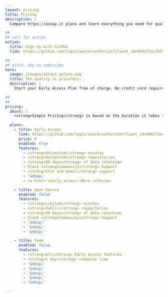 ```yaml
---
layout: pricing
title: Pricing
description: |
  Compare https://assay.it plans and learn everything you need for quality assessment of your product.

##
## call for action
action:
  title: Sign Up with GitHub
  link: https://github.com/login/oauth/authorize?client_id=6941f2acf659df65f37e&response_type=code&scope=read:user%20repo%20read:org&redirect_uri=https://api.assay.it/auth/hook/github

##
## pitch, why to subscribe
hero:
  image: /images/select_option.svg
  title: The quality is priceless...
  description: |
    Start your Early Access Plan free of charge. No credit card required.

##
##
pricing:
  about: |
    <strong>Simple Pricing</strong> is based on the duration it takes to run quality assessment job.

  plans:
    - title: Early Access
      link: https://github.com/login/oauth/authorize?client_id=6941f2acf659df65f37e&response_type=code&scope=read:user%20repo%20read:org&redirect_uri=https://api.assay.it/auth/hook/github
      price: 0
      enabled: true
      features:
        - <strong>Unlimited</strong> minutes
        - <strong>Unlimited</strong> repositories
        - <strong>90 days</strong> of data retention
        - Slack <strong>Community</strong> Support
        - <strong>Chat and Email</strong> support
        - '&nbsp;'
        - <a href="/early-access">More info</a>

    - title: Open Source
      enabled: false
      features:
        - <strong>Limited</strong> minutes
        - <strong>Public</strong> repositories
        - <strong>30 days</strong> of data retention
        - Slack <strong>Community</strong> Support
        - '&nbsp;'
        - '&nbsp;'
        - '&nbsp;'

    - title: Team
      enabled: false
      features:
        - <strong>All</strong> Early Access features
        - <strong>1 day</strong> response time
        - '&nbsp;'
        - '&nbsp;'
        - '&nbsp;'
        - '&nbsp;'
        - '&nbsp;'

---
```

